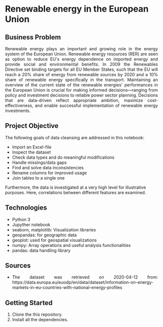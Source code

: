 # Renewable energy in the European Union


## Business Problem 
<p align="justify"> Renewable energy plays an important and growing role in the energy system of the European Union. Renewable energy resources (RER) are seen as option to reduce EU's energy dependence on imported energy and provide social and environmental benefits. In 2009 the Renewables Directive set binding targets for all EU Member States, such that the EU will reach a 20% share of energy from renewable sources by 2020 and a 10% share of renewable energy specifically in the transport. Maintaining an overview of the current state of the renewable energies' performances in the European Union is crucial for making informed decisions—ranging from policy and investment decisions to reliable power sector planning. Decisions that are data-driven reflect appropriate ambition, maximize cost- effectiveness, and enable successful implementation of renewable energy investments. </p>

## Project Objective 

The following goals of data cleansing are addressed in this notebook:
* Import an Excel-file
* Inspect the dataset
* Check data types and do meaningful modifications
* Handle missings/data gaps
* Find and solve data inconsistencies
* Rename columns for improved usage
* Join tables to a single one

Furthermore, the data is investigated at a very high level for illustrative purposes. Here, correlations between different features are examined.


## Technologies

* Python 3
* Jupyther notebook 
* seaborn, matplotlib: Visualization libraries
* geopandas: for geographic data
* geoplot:  used for geospatial visualizations
* numpy: Array operations and useful analysis functionalities
* pandas: data handling library

## Sources 
* <p align="justify"> The dataset was retrieved on 2020-04-12 from:  https://data.europa.eu/euodp/en/data/dataset/information-on-energy-markets-in-eu-countries-with-national-energy-profiles </p>

## Getting Started 

1. Clone the this repository.
2. Install all the dependencies.

